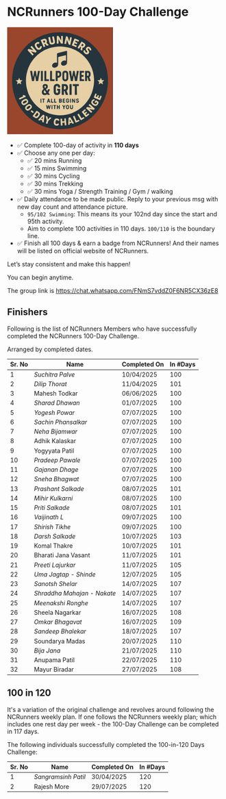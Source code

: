 # NCRunners 100-Day Challenge

<a  href="/assets/images/ncrhdc/ncrhdc_badge.png"><img src="/assets/images/ncrhdc/ncrhdc_badge.png" height="250px"></a>

* ✅ Complete 100-day of activity in **110 days**
* ✅ Choose any one per day:
  * ✅ 20 mins Running
  * ✅ 15 mins Swimming
  * ✅ 30 mins Cycling
  * ✅ 30 mins Trekking
  * ✅ 30 mins Yoga / Strength Training / Gym / walking
* ✅ Daily attendance to be made public. Reply to your previous msg with new day count and attendance picture.
   * `95/102 Swimming`: This means its your 102nd day since the start and 95th activity.
   * Aim to complete 100 activities in 110 days. `100/110` is the boundary line.
* ✅ Finish all 100 days & earn a badge from NCRunners! And their names will be listed on official website of NCRunners.

Let’s stay consistent and make this happen!

You can begin anytime.

The group link is https://chat.whatsapp.com/FNmS7vddZ0F6NR5CX36zE8

## Finishers

Following is the list of NCRunners Members who have successfully completed the NCRunners 100-Day Challenge.

Arranged by completed dates.

|Sr. No| Name | Completed On | In #Days |
| --- | --- | --- | --- |
| 1 | *Suchitra Palve* | 10/04/2025 | 100 |
| 2 | *Dilip Thorat* | 11/04/2025 | 101 |
| 3 | Mahesh Todkar |  06/06/2025 | 100 |
| 4 | *Sharad Dhawan* | 01/07/2025 | 100 |
| 5 | *Yogesh Powar* | 07/07/2025 | 100 |
| 6 | *Sachin Phansalkar* | 07/07/2025 | 100 |
| 7 | *Neha Bijamwar* | 07/07/2025 | 100 | 
| 8 | Adhik Kalaskar | 07/07/2025 | 100 |
| 9 | Yogyyata Patil | 07/07/2025 | 100 | 
| 10 | *Pradeep Pawale* | 07/07/2025 | 100 |
| 11 | *Gajanan Dhage* | 07/07/2025 | 100 |
| 12 | *Sneha Bhagwat* | 07/07/2025 | 100 |
| 13 | *Prashant Salkade* | 08/07/2025 | 101 |
| 14 | *Mihir Kulkarni* | 08/07/2025 | 100 |
| 15 | *Priti Salkade* | 08/07/2025 | 101 |
| 16 | *Vaijinath L* | 09/07/2025 | 100 |
| 17 | *Shirish Tikhe* | 09/07/2025 | 100 |
| 18 | *Darsh Salkade* | 10/07/2025 | 103 |
| 19 | Komal Thakre | 10/07/2025 | 101 |
| 20 | Bharati Jana Vasant | 11/07/2025 | 101 |
| 21 | *Preeti Lajurkar* | 11/07/2025 | 105
| 22 | *Uma Jagtap - Shinde* | 12/07/2025 | 105 |
| 23 | *Sanotsh Shelar* | 14/07/2025 | 107 |
| 24 | *Shraddha Mahajan - Nakate* | 14/07/2025 | 107 |
| 25 | *Meenakshi Ronghe* | 14/07/2025 | 107 |
| 26 | Sheela Nagarkar | 16/07/2025 | 108 |
| 27 | *Omkar Bhagavat* | 16/07/2025 | 109 |
| 28 | *Sandeep Bhalekar* | 18/07/2025 | 107 |
| 29 | Soundarya Madas | 20/07/2025 | 110 |
| 30 | *Bija Jana* | 21/07/2025 | 110 |
| 31 | Anupama Patil | 22/07/2025 | 110 |
| 32 | Mayur Biradar | 27/07/2025 | 108 |

## 100 in 120 

It's a variation of the original challenge and revolves around following the NCRunners weekly plan.
If one follows the NCRunners weekly plan; which includes one rest day per week - 
the 100-Day Challenge can be completed in 117 days.

The following individuals successfully completed the 100-in-120 Days Challenge:

|Sr. No| Name | Completed On | In #Days |
| --- | --- | --- | --- |
| 1 | *Sangramsinh Patil* | 30/04/2025 | 120 |
| 2 | Rajesh More | 29/07/2025 | 120 |



 










